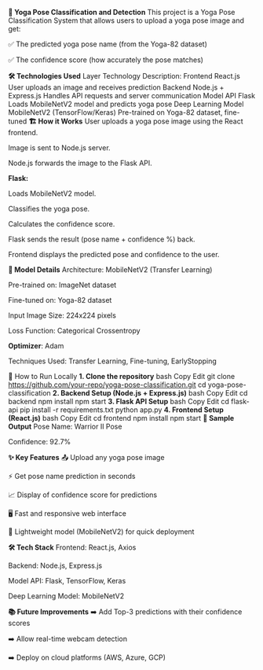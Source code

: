 **🧘 Yoga Pose Classification and Detection**
This project is a Yoga Pose Classification System that allows users to upload a yoga pose image and get:

✅ The predicted yoga pose name (from the Yoga-82 dataset)

✅ The confidence score (how accurately the pose matches)

**🛠️ Technologies Used**
Layer	Technology	Description:
Frontend	React.js	User uploads an image and receives prediction
Backend	Node.js + Express.js	Handles API requests and server communication
Model API	Flask	Loads MobileNetV2 model and predicts yoga pose
Deep Learning Model	MobileNetV2 (TensorFlow/Keras)	Pre-trained on Yoga-82 dataset, fine-tuned
**🏗️ How it Works**
User uploads a yoga pose image using the React frontend.

Image is sent to Node.js server.

Node.js forwards the image to the Flask API.

**Flask:**

Loads MobileNetV2 model.

Classifies the yoga pose.

Calculates the confidence score.

Flask sends the result (pose name + confidence %) back.

Frontend displays the predicted pose and confidence to the user.

**🧠 Model Details**
Architecture: MobileNetV2 (Transfer Learning)

Pre-trained on: ImageNet dataset

Fine-tuned on: Yoga-82 dataset

Input Image Size: 224x224 pixels

Loss Function: Categorical Crossentropy

**Optimizer**: Adam

Techniques Used: Transfer Learning, Fine-tuning, EarlyStopping

🚀 How to Run Locally
**1. Clone the repository**
bash
Copy
Edit
git clone https://github.com/your-repo/yoga-pose-classification.git
cd yoga-pose-classification
**2. Backend Setup (Node.js + Express.js)**
bash
Copy
Edit
cd backend
npm install
npm start
**3. Flask API Setup**
bash
Copy
Edit
cd flask-api
pip install -r requirements.txt
python app.py
**4. Frontend Setup (React.js)**
bash
Copy
Edit
cd frontend
npm install
npm start
**📸 Sample Output**
Pose Name: Warrior II Pose

Confidence: 92.7%

**✨ Key Features**
📤 Upload any yoga pose image

⚡ Get pose name prediction in seconds

📈 Display of confidence score for predictions

🖥️ Fast and responsive web interface

🧩 Lightweight model (MobileNetV2) for quick deployment

**🛠️ Tech Stack**
Frontend: React.js, Axios

Backend: Node.js, Express.js

Model API: Flask, TensorFlow, Keras

Deep Learning Model: MobileNetV2

**📚 Future Improvements**
➡️ Add Top-3 predictions with their confidence scores

➡️ Allow real-time webcam detection

➡️ Deploy on cloud platforms (AWS, Azure, GCP)
